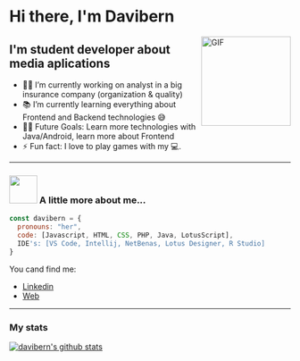 # Hi there, I'm Davibern

<img align="right" alt="GIF" height="160px" src="https://media.giphy.com/media/du3J3cXyzhj75IOgvA/giphy.gif" />

## I'm student developer about media aplications

- 👨‍💻 I’m currently working on analyst in a big insurance company (organization & quality)
- 📚 I’m currently learning everything about Frontend and Backend technologies 😅
- 💪🏼 Future Goals: Learn more technologies with Java/Android, learn more about Frontend
- ⚡ Fun fact: I love to play games with my 💻.

---

### <img src="https://media.giphy.com/media/VgCDAzcKvsR6OM0uWg/giphy.gif" width="50"> A little more about me...  

```javascript
const davibern = {
  pronouns: "her",
  code: [Javascript, HTML, CSS, PHP, Java, LotusScript],
  IDE's: [VS Code, Intellij, NetBenas, Lotus Designer, R Studio]
}
```

You cand find me:
- [Linkedin](https://www.linkedin.com/in/david-bernab%C3%A9-1067b61b8/)
- [Web](https://ibpsimracer.com)

---
### My stats
[![davibern's github stats](https://github-readme-stats.vercel.app/api?username=davibern)](https://github.com/davibern/github-readme-stats)

